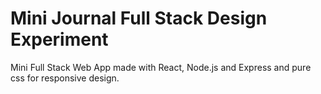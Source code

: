# Mini Journal Full Stack Design Experiment

Mini Full Stack Web App made with React, Node.js and Express and pure css for responsive design.
